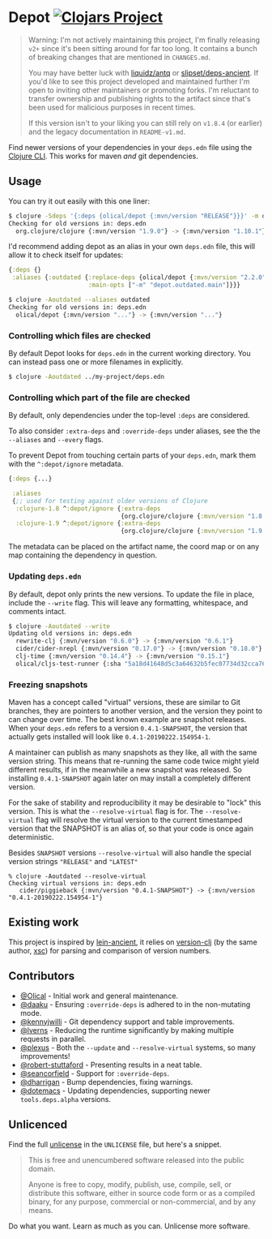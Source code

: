 # Depot [![Clojars Project](https://img.shields.io/clojars/v/olical/depot.svg)](https://clojars.org/olical/depot)

> Warning: I'm not actively maintaining this project, I'm finally releasing `v2+` since it's been sitting around for far too long. It contains a bunch of breaking changes that are mentioned in `CHANGES.md`.
>
> You may have better luck with [liquidz/antq](https://github.com/liquidz/antq) or [slipset/deps-ancient](https://github.com/slipset/deps-ancient). If you'd like to see this project developed and maintained further I'm open to inviting other maintainers or promoting forks. I'm reluctant to transfer ownership and publishing rights to the artifact since that's been used for malicious purposes in recent times.
>
> If this version isn't to your liking you can still rely on `v1.8.4` (or earlier) and the legacy documentation in `README-v1.md`.

Find newer versions of your dependencies in your `deps.edn` file using the [Clojure CLI][cli]. This works for maven _and_ git dependencies.

## Usage

You can try it out easily with this one liner:

```bash
$ clojure -Sdeps '{:deps {olical/depot {:mvn/version "RELEASE"}}}' -m depot.outdated.main
Checking for old versions in: deps.edn
  org.clojure/clojure {:mvn/version "1.9.0"} -> {:mvn/version "1.10.1"}
```

I'd recommend adding depot as an alias in your own `deps.edn` file, this will allow it to check itself for updates:

```clojure
{:deps {}
 :aliases {:outdated {:replace-deps {olical/depot {:mvn/version "2.2.0"}}
                      :main-opts ["-m" "depot.outdated.main"]}}}
```

```bash
$ clojure -Aoutdated --aliases outdated
Checking for old versions in: deps.edn
  olical/depot {:mvn/version "..."} -> {:mvn/version "..."}
```

### Controlling which files are checked

By default Depot looks for `deps.edn` in the current working directory. You
can instead pass one or more filenames in explicitly.

``` bash
$ clojure -Aoutdated ../my-project/deps.edn
```

### Controlling which part of the file are checked

By default, only dependencies under the top-level `:deps` are considered.

To also consider `:extra-deps` and `:override-deps` under aliases, see
the the `--aliases` and `--every` flags.

To prevent Depot from touching certain parts of your `deps.edn`, mark
them with the `^:depot/ignore` metadata.

``` clojure
{:deps {...}

 :aliases
 {;; used for testing against older versions of Clojure
  :clojure-1.8 ^:depot/ignore {:extra-deps
                               {org.clojure/clojure {:mvn/version "1.8.0"}}}
  :clojure-1.9 ^:depot/ignore {:extra-deps
                               {org.clojure/clojure {:mvn/version "1.9.0"}}}}}
```

The metadata can be placed on the artifact name, the coord map or on
any map containing the dependency in question.

### Updating `deps.edn`

By default, depot only prints the new versions. To update the file in
place, include the `--write` flag. This will leave any formatting,
whitespace, and comments intact.

```bash
$ clojure -Aoutdated --write
Updating old versions in: deps.edn
  rewrite-clj {:mvn/version "0.6.0"} -> {:mvn/version "0.6.1"}
  cider/cider-nrepl {:mvn/version "0.17.0"} -> {:mvn/version "0.18.0"}
  clj-time {:mvn/version "0.14.4"} -> {:mvn/version "0.15.1"}
  olical/cljs-test-runner {:sha "5a18d41648d5c3a64632b5fec07734d32cca7671"} -> {:sha "da9710b389782d4637ef114176f6e741225e16f0"}
```


### Freezing snapshots

Maven has a concept called "virtual" versions, these are similar to Git branches, they are pointers to another version, and the version they point to can change over time. The best known example are snapshot releases. When your `deps.edn` refers to a version `0.4.1-SNAPSHOT`, the version that actually gets installed will look like `0.4.1-20190222.154954-1`.

A maintainer can publish as many snapshots as they like, all with the same version string. This means that re-running the same code twice might yield different results, if in the meanwhile a new snapshot was released. So installing `0.4.1-SNAPSHOT` again later on may install a completely different version.

For the sake of stability and reproducibility it may be desirable to "lock" this version. This is what the `--resolve-virtual` flag is for. The `--resolve-virtual` flag will resolve the virtual version to the current timestamped version that the SNAPSHOT is an alias of, so that your code is once again deterministic.

Besides `SNAPSHOT` versions `--resolve-virtual` will also handle the special version strings `"RELEASE"` and `"LATEST"`

```
% clojure -Aoutdated --resolve-virtual
Checking virtual versions in: deps.edn
   cider/piggieback {:mvn/version "0.4.1-SNAPSHOT"} -> {:mvn/version "0.4.1-20190222.154954-1"}
```

## Existing work

This project is inspired by [lein-ancient][], it relies on [version-clj][] (by the same author, [xsc][]) for parsing and comparison of version numbers.

## Contributors

 * [@Olical](https://github.com/Olical) - Initial work and general maintenance.
 * [@daaku](https://github.com/daaku) - Ensuring `:override-deps` is adhered to in the non-mutating mode.
 * [@kennyjwilli](https://github.com/kennyjwilli) - Git dependency support and table improvements.
 * [@lverns](https://github.com/lverns) - Reducing the runtime significantly by making multiple requests in parallel.
 * [@plexus](https://github.com/plexus) - Both the `--update` and `--resolve-virtual` systems, so many improvements!
 * [@robert-stuttaford](https://github.com/robert-stuttaford) - Presenting results in a neat table.
 * [@seancorfield](https://github.com/seancorfield) - Support for `:override-deps`.
 * [@dharrigan](https://github.com/dharrigan) - Bump dependencies, fixing warnings.
 * [@dotemacs](https://github.com/dotemacs) - Updating dependencies, supporting newer `tools.deps.alpha` versions.

## Unlicenced

Find the full [unlicense][] in the `UNLICENSE` file, but here's a snippet.

>This is free and unencumbered software released into the public domain.
>
>Anyone is free to copy, modify, publish, use, compile, sell, or distribute this software, either in source code form or as a compiled binary, for any purpose, commercial or non-commercial, and by any means.

Do what you want. Learn as much as you can. Unlicense more software.

[unlicense]: http://unlicense.org/
[lein-ancient]: https://github.com/xsc/lein-ancient
[version-clj]: https://github.com/xsc/version-clj
[xsc]: https://github.com/xsc
[cli]: https://clojure.org/guides/deps_and_cli
